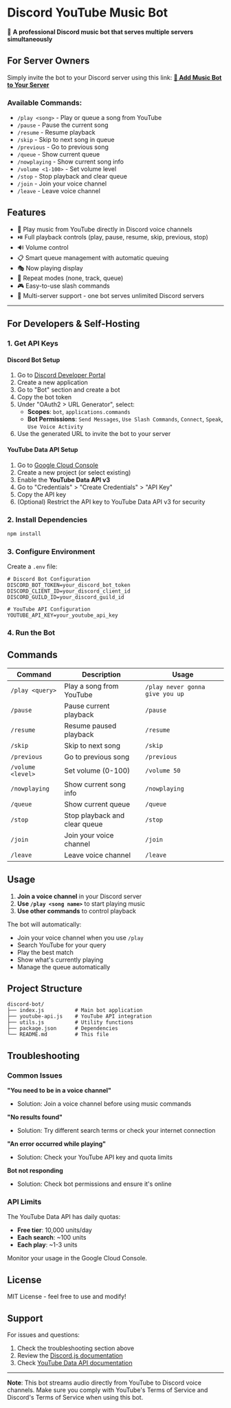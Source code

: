 # Discord YouTube Music Bot

🎵 **A professional Discord music bot that serves multiple servers simultaneously**

## For Server Owners

Simply invite the bot to your Discord server using this link:
[**🎵 Add Music Bot to Your Server**](https://discord.com/api/oauth2/authorize?client_id=YOUR_CLIENT_ID_HERE&permissions=3148800&scope=bot%20applications.commands)

### Available Commands:
- `/play <song>` - Play or queue a song from YouTube
- `/pause` - Pause the current song
- `/resume` - Resume playback
- `/skip` - Skip to next song in queue
- `/previous` - Go to previous song
- `/queue` - Show current queue
- `/nowplaying` - Show current song info
- `/volume <1-100>` - Set volume level
- `/stop` - Stop playback and clear queue
- `/join` - Join your voice channel
- `/leave` - Leave voice channel

## Features

- 🎵 Play music from YouTube directly in Discord voice channels
- ⏯️ Full playback controls (play, pause, resume, skip, previous, stop)
- 🔊 Volume control
- 📋 Smart queue management with automatic queuing
- 🎭 Now playing display
- 🔄 Repeat modes (none, track, queue)
- 🎮 Easy-to-use slash commands
- 🚀 Multi-server support - one bot serves unlimited Discord servers

---

## For Developers & Self-Hosting

### 1. Get API Keys

#### Discord Bot Setup
1. Go to [Discord Developer Portal](https://discord.com/developers/applications)
2. Create a new application
3. Go to "Bot" section and create a bot
4. Copy the bot token
5. Under "OAuth2 > URL Generator", select:
   - **Scopes**: `bot`, `applications.commands`
   - **Bot Permissions**: `Send Messages`, `Use Slash Commands`, `Connect`, `Speak`, `Use Voice Activity`
6. Use the generated URL to invite the bot to your server

#### YouTube Data API Setup
1. Go to [Google Cloud Console](https://console.cloud.google.com)
2. Create a new project (or select existing)
3. Enable the **YouTube Data API v3**
4. Go to "Credentials" > "Create Credentials" > "API Key"
5. Copy the API key
6. (Optional) Restrict the API key to YouTube Data API v3 for security

### 2. Install Dependencies

```bash
npm install
```

### 3. Configure Environment

Create a `.env` file:

```env
# Discord Bot Configuration
DISCORD_BOT_TOKEN=your_discord_bot_token
DISCORD_CLIENT_ID=your_discord_client_id
DISCORD_GUILD_ID=your_discord_guild_id

# YouTube API Configuration
YOUTUBE_API_KEY=your_youtube_api_key
```

### 4. Run the Bot

## Commands

| Command | Description | Usage |
|---------|-------------|--------|
| `/play <query>` | Play a song from YouTube | `/play never gonna give you up` |
| `/pause` | Pause current playback | `/pause` |
| `/resume` | Resume paused playback | `/resume` |
| `/skip` | Skip to next song | `/skip` |
| `/previous` | Go to previous song | `/previous` |
| `/volume <level>` | Set volume (0-100) | `/volume 50` |
| `/nowplaying` | Show current song info | `/nowplaying` |
| `/queue` | Show current queue | `/queue` |
| `/stop` | Stop playback and clear queue | `/stop` |
| `/join` | Join your voice channel | `/join` |
| `/leave` | Leave voice channel | `/leave` |

## Usage

1. **Join a voice channel** in your Discord server
2. **Use `/play <song name>`** to start playing music
3. **Use other commands** to control playback

The bot will automatically:
- Join your voice channel when you use `/play`
- Search YouTube for your query
- Play the best match
- Show what's currently playing
- Manage the queue automatically

## Project Structure

```
discord-bot/
├── index.js          # Main bot application
├── youtube-api.js    # YouTube API integration
├── utils.js          # Utility functions
├── package.json      # Dependencies
└── README.md         # This file
```

## Troubleshooting

### Common Issues

**"You need to be in a voice channel"**
- Solution: Join a voice channel before using music commands

**"No results found"**
- Solution: Try different search terms or check your internet connection

**"An error occurred while playing"**
- Solution: Check your YouTube API key and quota limits

**Bot not responding**
- Solution: Check bot permissions and ensure it's online

### API Limits

The YouTube Data API has daily quotas:
- **Free tier**: 10,000 units/day
- **Each search**: ~100 units
- **Each play**: ~1-3 units

Monitor your usage in the Google Cloud Console.

## License

MIT License - feel free to use and modify!

## Support

For issues and questions:
1. Check the troubleshooting section above
2. Review the [Discord.js documentation](https://discord.js.org/)
3. Check [YouTube Data API documentation](https://developers.google.com/youtube/v3)

---

**Note**: This bot streams audio directly from YouTube to Discord voice channels. Make sure you comply with YouTube's Terms of Service and Discord's Terms of Service when using this bot.
